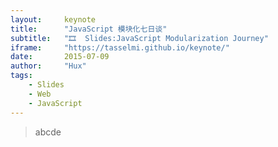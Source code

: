 ```yaml
---
layout:     keynote
title:      "JavaScript 模块化七日谈"
subtitle:   "🎞  Slides:JavaScript Modularization Journey"
iframe:     "https://tasselmi.github.io/keynote/"
date:       2015-07-09
author:     "Hux"
tags:
    - Slides
    - Web
    - JavaScript
---
```



> abcde
